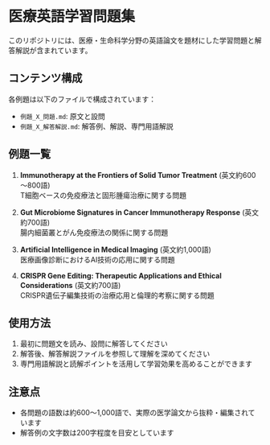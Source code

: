 # 医療英語学習問題集

このリポジトリには、医療・生命科学分野の英語論文を題材にした学習問題と解答解説が含まれています。

## コンテンツ構成

各例題は以下のファイルで構成されています：
- `例題_X_問題.md`: 原文と設問
- `例題_X_解答解説.md`: 解答例、解説、専門用語解説

## 例題一覧

1. **Immunotherapy at the Frontiers of Solid Tumor Treatment** (英文約600～800語)  
   T細胞ベースの免疫療法と固形腫瘍治療に関する問題

2. **Gut Microbiome Signatures in Cancer Immunotherapy Response** (英文約700語)  
   腸内細菌叢とがん免疫療法の関係に関する問題

3. **Artificial Intelligence in Medical Imaging** (英文約1,000語)  
   医療画像診断におけるAI技術の応用に関する問題

4. **CRISPR Gene Editing: Therapeutic Applications and Ethical Considerations** (英文約700語)  
   CRISPR遺伝子編集技術の治療応用と倫理的考察に関する問題

## 使用方法

1. 最初に問題文を読み、設問に解答してください
2. 解答後、解答解説ファイルを参照して理解を深めてください
3. 専門用語解説と読解ポイントを活用して学習効果を高めることができます

## 注意点

- 各問題の語数は約600～1,000語で、実際の医学論文から抜粋・編集されています
- 解答例の文字数は200字程度を目安としています 